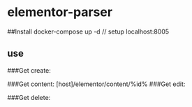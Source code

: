 # elementor-parser

##Install
docker-compose up -d // setup localhost:8005

## use

###Get create:
   <!-- [host]/elementor/create -->
###Get content:
    [host]/elementor/content/%id%
###Get edit:
   <!--  [host]/elementor/edit/%id% -->
###Get delete:
   <!-- [host]/elementor/delete/%id% -->
